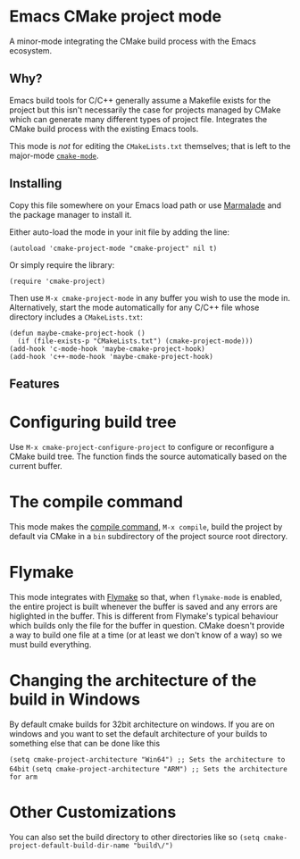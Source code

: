 Emacs CMake project mode
==========

A minor-mode integrating the CMake build process with the Emacs ecosystem.

Why?
----------

Emacs build tools for C/C++ generally assume a Makefile exists for the
project but this isn't necessarily the case for projects managed by
CMake which can generate many different types of project file.
Integrates the CMake build process with the existing Emacs tools.

This mode is *not* for editing the `CMakeLists.txt` themselves; that
is left to the major-mode [`cmake-mode`][1].

Installing
----------

Copy this file somewhere on your Emacs load path or use [Marmalade][2]
and the package manager to install it.

Either auto-load the mode in your init file by adding the line:

    (autoload 'cmake-project-mode "cmake-project" nil t)

Or simply require the library:

    (require 'cmake-project)

Then use `M-x cmake-project-mode` in any buffer you wish to use the
mode in.  Alternatively, start the mode automatically for any C/C++
file whose directory includes a `CMakeLists.txt`:

    (defun maybe-cmake-project-hook ()
      (if (file-exists-p "CMakeLists.txt") (cmake-project-mode)))
    (add-hook 'c-mode-hook 'maybe-cmake-project-hook)
    (add-hook 'c++-mode-hook 'maybe-cmake-project-hook)

Features
----------

# Configuring build tree #

Use `M-x cmake-project-configure-project` to configure or reconfigure
a CMake build tree.  The function finds the source automatically based
on the current buffer.

# The compile command #

This mode makes the [compile command][3], `M-x compile`, build the
project by default via CMake in a `bin` subdirectory of the project
source root directory.

# Flymake #

This mode integrates with [Flymake][4] so that, when `flymake-mode` is
enabled, the entire project is built whenever the buffer is saved and
any errors are higlighted in the buffer.  This is different from
Flymake's typical behaviour which builds only the file for the buffer
in question.  CMake doesn't provide a way to build one file at a time
(or at least we don't know of a way) so we must build everything.

# Changing the architecture of the build in Windows
By default cmake builds for 32bit architecture on windows.  If you are
on windows and you want to set the default architecture of your builds
to something else that can be done like this

`(setq cmake-project-architecture "Win64") ;; Sets the architecture to 64bit`
`(setq cmake-project-architecture "ARM") ;; Sets the architecture for arm`

# Other Customizations #

You can also set the build directory to other directories like so
`(setq cmake-project-default-build-dir-name "build\/")`


[1]: http://www.cmake.org/CMakeDocs/cmake-mode.el
[2]: http://marmalade-repo.org/
[3]: http://www.gnu.org/software/emacs/manual/html_node/emacs/Compilation.html
[4]: http://www.gnu.org/software/emacs/manual/html_node/flymake/index.html

